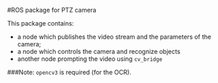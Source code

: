 #ROS package for PTZ camera

This package contains:
- a node which publishes the video stream and the parameters of the camera;
- a node which controls the camera and recognize objects
- another node prompting the video using ```cv_bridge```

###Note: ```opencv3``` is required (for the OCR).
